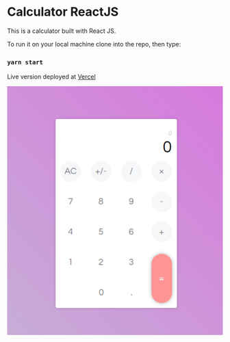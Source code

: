 # Calculator ReactJS

This is a calculator built with React JS. 

To run it on your local machine clone into the repo, then type: 

### `yarn start`
    
Live version deployed at [Vercel](https://calculator-react.now.sh/)
    

![alt react-calculator](calculator.png)